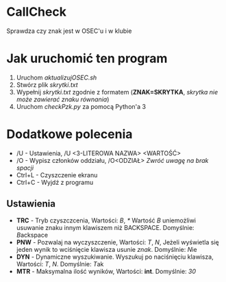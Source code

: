 # CallCheck
Sprawdza czy znak jest w OSEC'u i w klubie
# Jak uruchomić ten program
1. Uruchom _aktualizujOSEC.sh_
2. Stwórz plik _skrytki.txt_ 
3. Wypełnij _skrytki.txt_ zgodnie z formatem (__ZNAK=SKRYTKA__, *skrytka nie może zawierać znaku równania*)
4. Uruchom _checkPzk.py_ za pomocą Python'a 3
# Dodatkowe polecenia
* /U - Ustawienia, /U <3-LITEROWA NAZWA> <WARTOŚĆ>
* /O - Wypisz członków oddziału, /O<ODZIAŁ> *Zwróć uwagę na brak spacji*
* Ctrl+L - Czyszczenie ekranu
* Ctrl+C - Wyjdź z programu

Ustawienia
----------
* **TRC** - Tryb czyszczcenia, Wartości: *B*, _*_ Wartość *B* uniemożliwi usuwanie znaku innym klawiszem niż BACKSPACE.
Domyślnie: *B*ackspace
* **PNW** - Pozwalaj na wyczyszczenie, Wartości: *T*, *N*, Jeżeli wyświetla się jeden wynik to wciśnięcie klawisza usunie *znak*. Domyślnie: *N*ie
* **DYN** - Dynamiczne wyszukiwanie. Wyszukuj po naciśnięciu klawisza, Wartości: *T*, *N*. Domyślnie: *T*ak
* **MTR** - Maksymalna ilość wyników, Wartości: **int**. Domyślnie: *30*
